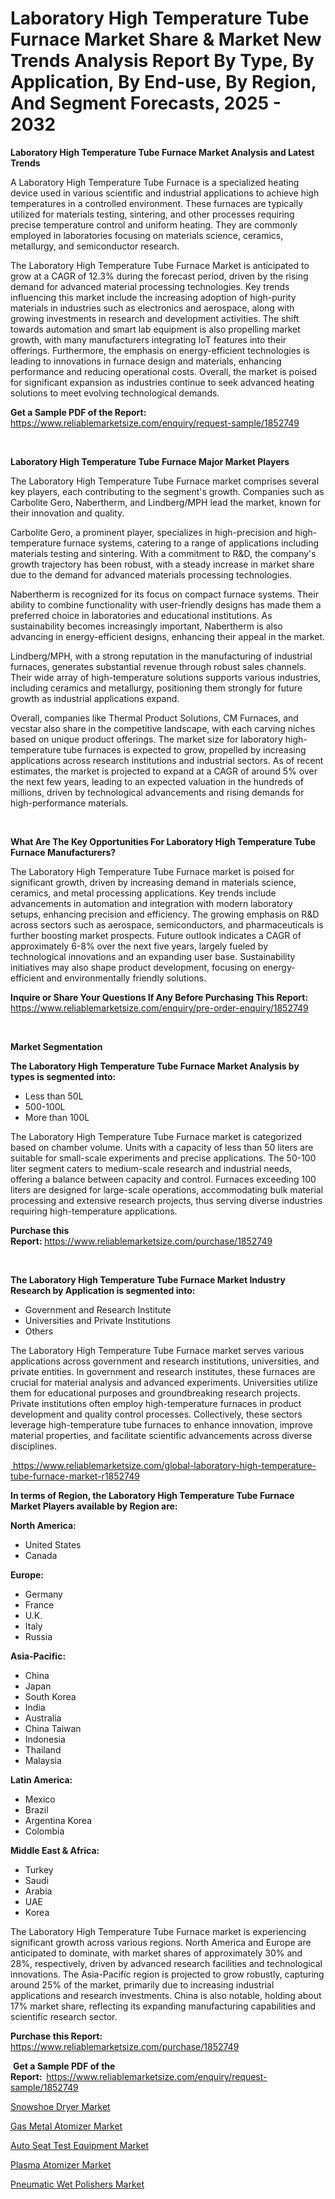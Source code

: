 <p><h1>Laboratory High Temperature Tube Furnace Market Share & Market New Trends Analysis Report By Type, By Application, By End-use, By Region, And Segment Forecasts, 2025 - 2032</h1></p><p><strong>Laboratory High Temperature Tube Furnace Market Analysis and Latest Trends</strong></p>
<p><p>A Laboratory High Temperature Tube Furnace is a specialized heating device used in various scientific and industrial applications to achieve high temperatures in a controlled environment. These furnaces are typically utilized for materials testing, sintering, and other processes requiring precise temperature control and uniform heating. They are commonly employed in laboratories focusing on materials science, ceramics, metallurgy, and semiconductor research.</p><p>The Laboratory High Temperature Tube Furnace Market is anticipated to grow at a CAGR of 12.3% during the forecast period, driven by the rising demand for advanced material processing technologies. Key trends influencing this market include the increasing adoption of high-purity materials in industries such as electronics and aerospace, along with growing investments in research and development activities. The shift towards automation and smart lab equipment is also propelling market growth, with many manufacturers integrating IoT features into their offerings. Furthermore, the emphasis on energy-efficient technologies is leading to innovations in furnace design and materials, enhancing performance and reducing operational costs. Overall, the market is poised for significant expansion as industries continue to seek advanced heating solutions to meet evolving technological demands.</p></p>
<p><strong>Get a Sample PDF of the Report:&nbsp;</strong> <a href="https://www.reliablemarketsize.com/enquiry/request-sample/1852749?utm_campaign=1131&utm_medium=2&utm_source=Github&utm_content=ia&utm_term=12042025&utm_id=laboratory-high-temperature-tube-furnace">https://www.reliablemarketsize.com/enquiry/request-sample/1852749</a></p>
<p>&nbsp;</p>
<p><strong>Laboratory High Temperature Tube Furnace Major Market Players</strong></p>
<p><p>The Laboratory High Temperature Tube Furnace market comprises several key players, each contributing to the segment's growth. Companies such as Carbolite Gero, Nabertherm, and Lindberg/MPH lead the market, known for their innovation and quality. </p><p>Carbolite Gero, a prominent player, specializes in high-precision and high-temperature furnace systems, catering to a range of applications including materials testing and sintering. With a commitment to R&D, the company's growth trajectory has been robust, with a steady increase in market share due to the demand for advanced materials processing technologies.</p><p>Nabertherm is recognized for its focus on compact furnace systems. Their ability to combine functionality with user-friendly designs has made them a preferred choice in laboratories and educational institutions. As sustainability becomes increasingly important, Nabertherm is also advancing in energy-efficient designs, enhancing their appeal in the market.</p><p>Lindberg/MPH, with a strong reputation in the manufacturing of industrial furnaces, generates substantial revenue through robust sales channels. Their wide array of high-temperature solutions supports various industries, including ceramics and metallurgy, positioning them strongly for future growth as industrial applications expand.</p><p>Overall, companies like Thermal Product Solutions, CM Furnaces, and vecstar also share in the competitive landscape, with each carving niches based on unique product offerings. The market size for laboratory high-temperature tube furnaces is expected to grow, propelled by increasing applications across research institutions and industrial sectors. As of recent estimates, the market is projected to expand at a CAGR of around 5% over the next few years, leading to an expected valuation in the hundreds of millions, driven by technological advancements and rising demands for high-performance materials.</p></p>
<p>&nbsp;</p>
<p><strong>What Are The Key Opportunities For Laboratory High Temperature Tube Furnace Manufacturers?</strong></p>
<p><p>The Laboratory High Temperature Tube Furnace market is poised for significant growth, driven by increasing demand in materials science, ceramics, and metal processing applications. Key trends include advancements in automation and integration with modern laboratory setups, enhancing precision and efficiency. The growing emphasis on R&D across sectors such as aerospace, semiconductors, and pharmaceuticals is further boosting market prospects. Future outlook indicates a CAGR of approximately 6-8% over the next five years, largely fueled by technological innovations and an expanding user base. Sustainability initiatives may also shape product development, focusing on energy-efficient and environmentally friendly solutions.</p></p>
<p><strong>Inquire or Share Your Questions If Any Before Purchasing This Report:</strong> <a href="https://www.reliablemarketsize.com/enquiry/pre-order-enquiry/1852749?utm_campaign=1131&utm_medium=2&utm_source=Github&utm_content=ia&utm_term=12042025&utm_id=laboratory-high-temperature-tube-furnace">https://www.reliablemarketsize.com/enquiry/pre-order-enquiry/1852749</a></p>
<p>&nbsp;</p>
<p><strong>Market Segmentation</strong></p>
<p><strong>The Laboratory High Temperature Tube Furnace Market Analysis by types is segmented into:</strong></p>
<p><ul><li>Less than 50L</li><li>500-100L</li><li>More than 100L</li></ul></p>
<p><p>The Laboratory High Temperature Tube Furnace market is categorized based on chamber volume. Units with a capacity of less than 50 liters are suitable for small-scale experiments and precise applications. The 50-100 liter segment caters to medium-scale research and industrial needs, offering a balance between capacity and control. Furnaces exceeding 100 liters are designed for large-scale operations, accommodating bulk material processing and extensive research projects, thus serving diverse industries requiring high-temperature applications.</p></p>
<p><strong>Purchase this Report:&nbsp;</strong><a href="https://www.reliablemarketsize.com/purchase/1852749?utm_campaign=1131&utm_medium=2&utm_source=Github&utm_content=ia&utm_term=12042025&utm_id=laboratory-high-temperature-tube-furnace">https://www.reliablemarketsize.com/purchase/1852749</a></p>
<p>&nbsp;</p>
<p><strong>The Laboratory High Temperature Tube Furnace Market Industry Research by Application is segmented into:</strong></p>
<p><ul><li>Government and Research Institute</li><li>Universities and Private Institutions</li><li>Others</li></ul></p>
<p><p>The Laboratory High Temperature Tube Furnace market serves various applications across government and research institutions, universities, and private entities. In government and research institutes, these furnaces are crucial for material analysis and advanced experiments. Universities utilize them for educational purposes and groundbreaking research projects. Private institutions often employ high-temperature furnaces in product development and quality control processes. Collectively, these sectors leverage high-temperature tube furnaces to enhance innovation, improve material properties, and facilitate scientific advancements across diverse disciplines.</p></p>
<p><a href="https://www.reliablemarketsize.com/global-laboratory-high-temperature-tube-furnace-market-r1852749?utm_campaign=1131&utm_medium=2&utm_source=Github&utm_content=ia&utm_term=12042025&utm_id=laboratory-high-temperature-tube-furnace">&nbsp;https://www.reliablemarketsize.com/global-laboratory-high-temperature-tube-furnace-market-r1852749</a></p>
<p><strong>In terms of Region, the Laboratory High Temperature Tube Furnace Market Players available by Region are:</strong></p>
<p>
    <p> <strong> North America: </strong>
        <ul>
            <li>United States</li>
            <li>Canada</li>
        </ul>
        </p> 
    <p> <strong> Europe: </strong>
        <ul>
            <li>Germany</li>
            <li>France</li>
            <li>U.K.</li>
            <li>Italy</li>
            <li>Russia</li>
        </ul>
        </p> 
    <p> <strong> Asia-Pacific: </strong>
        <ul>
            <li>China</li>
            <li>Japan</li>
            <li>South Korea</li>
            <li>India</li>
            <li>Australia</li>
            <li>China Taiwan</li>
            <li>Indonesia</li>
            <li>Thailand</li>
            <li>Malaysia</li>
        </ul>
        </p> 
    <p> <strong> Latin America: </strong>
        <ul>
            <li>Mexico</li>
            <li>Brazil</li>
            <li>Argentina Korea</li>
            <li>Colombia</li>
        </ul>
        </p> 
    <p> <strong> Middle East & Africa: </strong>
        <ul>
            <li>Turkey</li>
            <li>Saudi</li>
            <li>Arabia</li>
            <li>UAE</li>
            <li>Korea</li>
        </ul>
    </p>
    </p>
<p><p>The Laboratory High Temperature Tube Furnace market is experiencing significant growth across various regions. North America and Europe are anticipated to dominate, with market shares of approximately 30% and 28%, respectively, driven by advanced research facilities and technological innovations. The Asia-Pacific region is projected to grow robustly, capturing around 25% of the market, primarily due to increasing industrial applications and research investments. China is also notable, holding about 17% market share, reflecting its expanding manufacturing capabilities and scientific research sector.</p></p>
<p><strong>Purchase this Report: </strong><a href="https://www.reliablemarketsize.com/purchase/1852749?utm_campaign=1131&utm_medium=2&utm_source=Github&utm_content=ia&utm_term=12042025&utm_id=laboratory-high-temperature-tube-furnace">https://www.reliablemarketsize.com/purchase/1852749</a></p>
<p>&nbsp;<strong>Get a Sample PDF of the Report:&nbsp;&nbsp;</strong><a href="https://www.reliablemarketsize.com/enquiry/request-sample/1852749?utm_campaign=1131&utm_medium=2&utm_source=Github&utm_content=ia&utm_term=12042025&utm_id=laboratory-high-temperature-tube-furnace">https://www.reliablemarketsize.com/enquiry/request-sample/1852749</a></p>
<p><strong></strong></p>
<p><p><a href="https://github.com/dagnewopus/Market-Research-Report-List-1/blob/main/snowshoe-dryer-market.md?utm_campaign=1131&utm_medium=2&utm_source=Github&utm_content=ia&utm_term=12042025&utm_id=laboratory-high-temperature-tube-furnace">Snowshoe Dryer Market</a></p><p><a href="https://github.com/naanaafranxu/Market-Research-Report-List-1/blob/main/gas-metal-atomizer-market.md?utm_campaign=1131&utm_medium=2&utm_source=Github&utm_content=ia&utm_term=12042025&utm_id=laboratory-high-temperature-tube-furnace">Gas Metal Atomizer Market</a></p><p><a href="https://github.com/suebabuhai/Market-Research-Report-List-1/blob/main/auto-seat-test-equipment-market.md?utm_campaign=1131&utm_medium=2&utm_source=Github&utm_content=ia&utm_term=12042025&utm_id=laboratory-high-temperature-tube-furnace">Auto Seat Test Equipment Market</a></p><p><a href="https://github.com/nyanikumchu/Market-Research-Report-List-1/blob/main/plasma-atomizer-market.md?utm_campaign=1131&utm_medium=2&utm_source=Github&utm_content=ia&utm_term=12042025&utm_id=laboratory-high-temperature-tube-furnace">Plasma Atomizer Market</a></p><p><a href="https://github.com/papnider/Market-Research-Report-List-1/blob/main/pneumatic-wet-polishers-market.md?utm_campaign=1131&utm_medium=2&utm_source=Github&utm_content=ia&utm_term=12042025&utm_id=laboratory-high-temperature-tube-furnace">Pneumatic Wet Polishers Market</a></p></p>